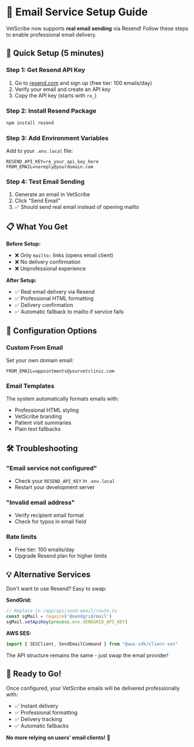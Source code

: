 # 📧 Email Service Setup Guide

VetScribe now supports **real email sending** via Resend! Follow these steps to enable professional email delivery.

## 🚀 Quick Setup (5 minutes)

### Step 1: Get Resend API Key
1. Go to [resend.com](https://resend.com) and sign up (free tier: 100 emails/day)
2. Verify your email and create an API key
3. Copy the API key (starts with `re_`)

### Step 2: Install Resend Package
```bash
npm install resend
```

### Step 3: Add Environment Variables
Add to your `.env.local` file:
```env
RESEND_API_KEY=re_your_api_key_here
FROM_EMAIL=noreply@yourdomain.com
```

### Step 4: Test Email Sending
1. Generate an email in VetScribe
2. Click "Send Email" 
3. ✅ Should send real email instead of opening mailto

## 📋 What You Get

**Before Setup:**
- ❌ Only `mailto:` links (opens email client)
- ❌ No delivery confirmation
- ❌ Unprofessional experience

**After Setup:**
- ✅ Real email delivery via Resend
- ✅ Professional HTML formatting
- ✅ Delivery confirmation
- ✅ Automatic fallback to mailto if service fails

## 🔧 Configuration Options

### Custom From Email
Set your own domain email:
```env
FROM_EMAIL=appointments@yourvetclinic.com
```

### Email Templates
The system automatically formats emails with:
- Professional HTML styling
- VetScribe branding
- Patient visit summaries
- Plain text fallbacks

## 🛠️ Troubleshooting

### "Email service not configured"
- Check your `RESEND_API_KEY` in `.env.local`
- Restart your development server

### "Invalid email address"
- Verify recipient email format
- Check for typos in email field

### Rate limits
- Free tier: 100 emails/day
- Upgrade Resend plan for higher limits

## 💡 Alternative Services

Don't want to use Resend? Easy to swap:

**SendGrid:**
```typescript
// Replace in /app/api/send-email/route.ts
const sgMail = require('@sendgrid/mail')
sgMail.setApiKey(process.env.SENDGRID_API_KEY)
```

**AWS SES:**
```typescript
import { SESClient, SendEmailCommand } from "@aws-sdk/client-ses"
```

The API structure remains the same - just swap the email provider!

## 🎯 Ready to Go!

Once configured, your VetScribe emails will be delivered professionally with:
- ✅ Instant delivery
- ✅ Professional formatting  
- ✅ Delivery tracking
- ✅ Automatic fallbacks

**No more relying on users' email clients!** 🚀

